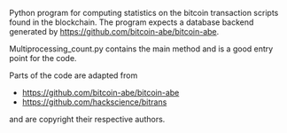 Python program for computing statistics on the bitcoin transaction scripts found in the blockchain.  The program expects a database backend generated by https://github.com/bitcoin-abe/bitcoin-abe.

Multiprocessing_count.py contains the main method and is a good entry point for the code.

Parts of the code are adapted from 

* https://github.com/bitcoin-abe/bitcoin-abe
* https://github.com/hackscience/bitrans

and are copyright their respective authors.
